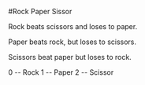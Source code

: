 #Rock Paper Sissor

Rock beats scissors and loses to paper.

Paper beats rock, but loses to scissors.

Scissors beat paper but loses to rock.


0 -- Rock
1 -- Paper
2 -- Scissor